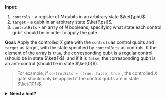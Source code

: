 **Input:**

1. `controls` - a register of $N$ qubits in an arbitrary state $\ket{\phi}$.
2. `target` - a qubit in an arbitrary state $\ket{\psi}$.
3. `controlBits` - an array of $N$ booleans, specifying what state each control qubit should be in order to apply the gate.

**Goal:** Apply the controlled $X$ gate with the `controls` as control qubits and `target` as target, with the state specified by `controlBits` as controls. If the element of the array is `true`, the corresponding qubit is a regular control (should be in state $\ket{1}$), and if it is `false`, the corresponding qubit is an anti-control (should be in state $\ket{0}$).

> For example, if `controlBits = [true, false, true]`, the controlled $X$ gate should only be applied if the control qubits are in state $\ket{101}$.

<details>
    <summary><strong>Need a hint?</strong></summary>
    <p>Consider using a library operation for this task. If you want to do it without a library operation, don't forget to reset the qubits back to the state they were originally in.</p>
</details>
